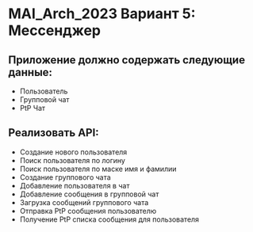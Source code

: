 # MAI_Arch_2023 Вариант 5: Мессенджер

## Приложение должно содержать следующие данные:
- Пользователь
- Групповой чат
- PtP Чат

## Реализовать API:
- Создание нового пользователя
- Поиск пользователя по логину
- Поиск пользователя по маске имя и фамилии
- Создание группового чата
- Добавление пользователя в чат
- Добавление сообщения в групповой чат
- Загрузка сообщений группового чата
- Отправка PtP сообщения пользователю
- Получение PtP списка сообщения для пользователя
